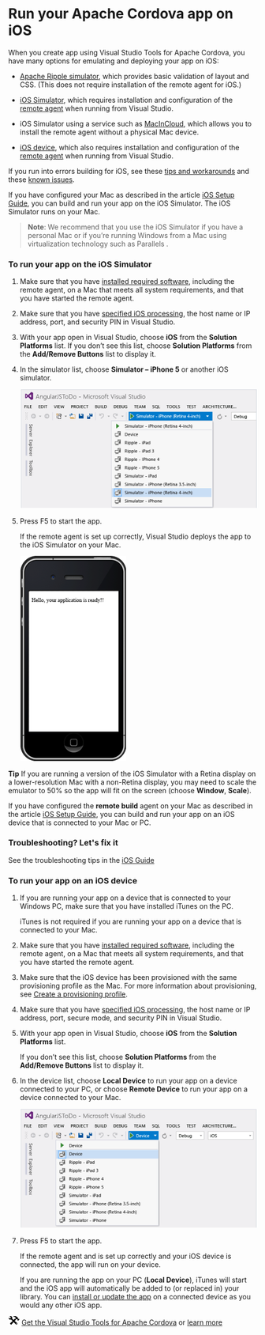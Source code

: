 <properties
   pageTitle="Run your Apache Cordova app on iOS | Cordova"
   description="description"
   services="na"
   documentationCenter=""
   authors="Mikejo5000"
   tags=""/>
<tags
   ms.service="na"
   ms.devlang="javascript"
   ms.topic="article"
   ms.tgt_pltfrm="mobile-multiple"
   ms.workload="na"
   ms.date="09/10/2015"
   ms.author="mikejo"/>
# Run your Apache Cordova app on iOS

When you create app using Visual Studio Tools for Apache Cordova, you have many options for emulating and deploying your app on iOS:

*   [Apache Ripple simulator](run-app-ripple-simulator.md), which provides basic validation of layout and CSS. (This does not require installation of the remote agent for iOS.)

*   [iOS Simulator](#iOSSimulator), which requires installation and configuration of the [remote agent](../getting-started/ios-guide.md) when running from Visual Studio.

*   iOS Simulator using a service such as [MacInCloud](../getting-started/build_ios_cloud.md), which allows you to install the remote agent without a physical Mac device.

*   [iOS device](#iOSDevice)</span>, which also requires installation and configuration of the [remote agent](../getting-started/ios-guide.md) when running from Visual Studio.

If you run into errors building for iOS, see these [tips and workarounds](../tips-and-workarounds/tips-and-workarounds-readme.md) and these [known issues](../known-issues/known-issues-ios.md).

If you have configured your Mac as described in the article [iOS Setup Guide](../getting-started/ios-guide.md), you can build and run your app on the iOS Simulator. The iOS Simulator runs on your Mac.

>**Note**: We recommend that you use the iOS Simulator if you have a personal Mac or if you’re running Windows from a Mac using virtualization technology such as Parallels .

### To run your app on the iOS Simulator <a name="iOSSimulator"></a>

1.   Make sure that you have [installed required software](../getting-started/ios-guide.md#install), including the remote agent, on a Mac that meets all system requirements, and that you have started the remote agent.

2.   Make sure that you have [specified iOS processing](../getting-started/ios-guide.md#getInfo), the host name or IP address, port, and security PIN in Visual Studio.

3.  With your app open in Visual Studio, choose **iOS** from the **Solution Platforms** list. If you don’t see this list, choose **Solution Platforms** from the **Add/Remove Buttons** list to display it.

4.  In the simulator list, choose **Simulator – iPhone 5** or another iOS simulator.

    ![Selecting the iOS Simulator](media/run-app-ios/run-ios-simulator-select.png)

5.  Press F5 to start the app.

    If the remote agent is set up correctly, Visual Studio deploys the app to the iOS Simulator on your Mac.

    ![iOS Simulator running on a Mac](media/run-app-ios/run-ios-simulator.png)

**Tip** If you are running a version of the iOS Simulator with a Retina display on a lower-resolution Mac with a non-Retina display, you may need to scale the emulator to 50% so the app will fit on the screen (choose **Window**, **Scale**).

If you have configured the **remote build** agent on your Mac as described in the article [iOS Setup Guide](../getting-started/ios-guide.md), you can build and run your app on an iOS device that is connected to your Mac or PC.

### Troubleshooting? Let's fix it

See the troubleshooting tips in the [iOS Guide](../getting-started/ios-guide.md)

### To run your app on an iOS device <a name="iOSDevice"></a>

1.  If you are running your app on a device that is connected to your Windows PC, make sure that you have installed iTunes on the PC.

	iTunes is not required if you are running your app on a device that is connected to your Mac.

2. Make sure that you have [installed required software](../getting-started/ios-guide.md#install), including the remote agent, on a Mac that meets all system requirements, and that you have started the remote agent.

3.  Make sure that the iOS device has been provisioned with the same provisioning profile as the Mac. For more information about provisioning, see [Create a provisioning profile](../getting-started/ios-guide.md#create-a-provisioning-profile).

4.  Make sure that you have [specified iOS processing](../getting-started/ios-guide.md#getInfo), the host name or IP address, port, secure mode, and security PIN in Visual Studio.

5.  With your app open in Visual Studio, choose **iOS** from the **Solution Platforms** list.

    If you don’t see this list, choose **Solution Platforms** from the **Add/Remove Buttons** list to display it.

6.  In the device list, choose **Local Device** to run your app on a device connected to your PC, or choose **Remote Device** to run your app on a device connected to your Mac.

    ![Selecting an iOS device](media/run-app-ios/run-ios-device-select.png)

7.  Press F5 to start the app.

    If the remote agent and is set up correctly and your iOS device is connected, the app will run on your device.

    If you are running the app on your PC (**Local Device**), iTunes will start and the iOS app will automatically be added to (or replaced in) your library. You can [install or update the app](http://support.apple.com/kb/PH12315) on a connected device as you would any other iOS app.

![Download the tools](media/run-app-ios/run-ios-download-link.png) [Get the Visual Studio Tools for Apache Cordova](http://aka.ms/mchm38) or [learn more](https://www.visualstudio.com/cordova-vs.aspx)
